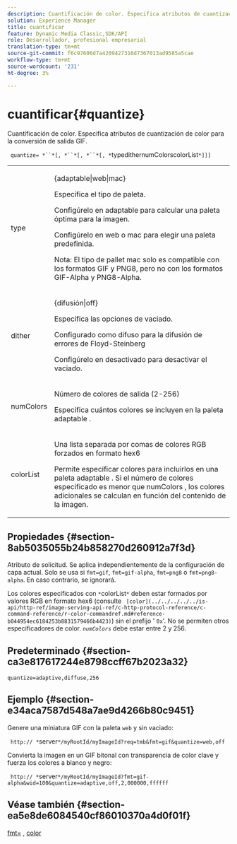 ```yaml
---
description: Cuantificación de color. Especifica atributos de cuantización de color para la conversión de salida GIF.
solution: Experience Manager
title: cuantificar
feature: Dynamic Media Classic,SDK/API
role: Desarrollador, profesional empresarial
translation-type: tm+mt
source-git-commit: f6c97606d7a4209427316d7367013ad9585a5cae
workflow-type: tm+mt
source-wordcount: '231'
ht-degree: 3%

---
```



# cuantificar{#quantize}

Cuantificación de color. Especifica atributos de cuantización de color para la conversión de salida GIF.

` quantize= *``*[, *``*[, *``*[, *`typedithernumColorscolorList`*]]]`

<table id="table_A669A9058C8043A5BAE80B03A13B015B"> 
 <tbody> 
  <tr> 
   <td colname="col1"> <p> <span class="codeph"> <span class="varname"> type </span> </span> </p> </td> 
   <td colname="col2"> <p> <span class="codeph"> {adaptable|web|mac}  </span> </p> <p>Especifica el tipo de paleta. </p> <p>Configúrelo en <span class="codeph"> adaptable </span> para calcular una paleta óptima para la imagen. </p> <p>Configúrelo en <span class="codeph"> web </span> o <span class="codeph"> mac </span> para elegir una paleta predefinida. </p> <p> <p>Nota:  El tipo de pallet <span class="codeph"> mac </span> solo es compatible con los formatos GIF y PNG8, pero no con los formatos GIF-Alpha y PNG8-Alpha. </p> </p> </td> 
  </tr> 
  <tr> 
   <td colname="col1"> <p> <span class="codeph"> <span class="varname"> dither  </span> </span> </p> </td> 
   <td colname="col2"> <p> <span class="codeph"> {difusión|off}  </span> </p> <p>Especifica las opciones de vaciado. </p> <p>Configurado como <span class="codeph"> difuso </span> para la difusión de errores de Floyd-Steinberg </p> <p>Configúrelo en <span class="codeph"> desactivado </span> para desactivar el vaciado. </p> </td> 
  </tr> 
  <tr> 
   <td colname="col1"> <p> <span class="codeph"> <span class="varname"> numColors  </span> </span> </p> </td> 
   <td colname="col2"> <p>Número de colores de salida (2-256) </p> <p>Especifica cuántos colores se incluyen en la paleta <span class="codeph"> adaptable </span>. </p> </td> 
  </tr> 
  <tr> 
   <td colname="col1"> <p> <span class="codeph"> <span class="varname"> colorList  </span> </span> </p> </td> 
   <td colname="col2"> <p>Una lista separada por comas de colores RGB forzados en formato hex6 </p> <p>Permite especificar colores para incluirlos en una paleta <span class="codeph"> adaptable </span>. Si el número de colores especificado es menor que <span class="codeph"> <span class="varname"> numColors </span> </span>, los colores adicionales se calculan en función del contenido de la imagen. </p> </td> 
  </tr> 
 </tbody> 
</table>

## Propiedades {#section-8ab5035055b24b858270d260912a7f3d}

Atributo de solicitud. Se aplica independientemente de la configuración de capa actual. Solo se usa si `fmt=gif`, `fmt=gif-alpha`, `fmt=png8` o `fmt=png8-alpha`. En caso contrario, se ignorará.

Los colores especificados con `*`colorList`*` deben estar formados por valores RGB en formato hex6 (consulte ` [color](../../../../../is-api/http-ref/image-serving-api-ref/c-http-protocol-reference/c-command-reference/r-color-commandref.md#reference-b044954ec6184253b8831579466b4423)`) sin el prefijo &#39; `0x`&#39;. No se permiten otros especificadores de color. *`numColors`* debe estar entre 2 y 256.

## Predeterminado {#section-ca3e817617244e8798ccff67b2023a32}

`quantize=adaptive,diffuse,256`

## Ejemplo {#section-e34aca7587d548a7ae9d4266b80c9451}

Genere una miniatura GIF con la paleta `web` y sin vaciado:

` http:// *`server`*/myRootId/myImageId?req=tmb&fmt=gif&quantize=web,off`

Convierta la imagen en un GIF bitonal con transparencia de color clave y fuerza los colores a blanco y negro:

` http:// *`server`*/myRootId/myImageId?fmt=gif-alpha&wid=100&quantize=adaptive,off,2,000000,ffffff`

## Véase también {#section-ea5e8de6084540cf86010370a4d0f01f}

[fmt=](../../../../../is-api/http-ref/image-serving-api-ref/c-http-protocol-reference/c-command-reference/r-is-http-fmt.md#reference-cdf10043423b45ba9fe15157fb3ae37a) ,  [color](/help/aem-is-ir-api/is-api/http-ref/image-serving-api-ref/c-http-protocol-reference/c-data-types/r-is-http-color.md)
